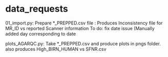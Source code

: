 # data_requests
01_import.py: Prepare *_PREPPED.csv file
            : Produces Inconsistency file for MR_ID vs reported Scanner information
To do: fix date issue (Manually added day corresponding to date 

plots_AGARQC.py: Take *_PREPPED.csv and produce plots in pngs folder.
                 also produces High_BIRN_HUMAN vs SFNR.csv
